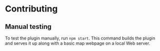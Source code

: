 # Contributing

## Manual testing

To test the plugin manually, run `npm start`. This command builds the plugin and serves it up along with a basic map webpage on a local Web server.
